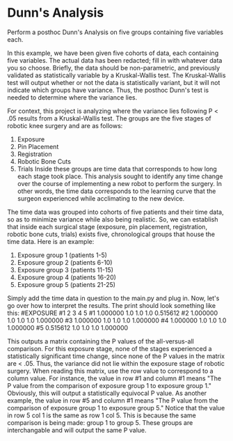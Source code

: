# Dunn's Analysis
Perform a posthoc Dunn's Analysis on five groups containing five variables each.

In this example, we have been given five cohorts of data, each containing five variables. The actual data has been redacted; fill in with whatever data you so choose.
Briefly, the data should be non-parametric, and previously validated as statistically variable by a Kruskal-Wallis test. The Kruskal-Wallis test will output whether or not the data is statistically variant, but it will not indicate which groups have variance. Thus, the posthoc Dunn's test is needed to determine where the variance lies. 

For context, this project is analyzing where the variance lies following P < .05 results from a Kruskal-Wallis test. The groups are the five stages of robotic knee surgery and are as follows:
  1. Exposure
  2. Pin Placement
  3. Registration
  4. Robotic Bone Cuts
  5. Trials
Inside these groups are time data that corresponds to how long each stage took place. This analysis sought to identify any time change over the course of implementing a new robot to perform the surgery. In other words, the time data corresponds to the learning curve that the surgeon experienced while acclimating to the new device.

The time data was grouped into cohorts of five patients and their time data, so as to minimize variance while also being realistic. So, we can establish that inside each surgical stage (exposure, pin placement, registration, robotic bone cuts, trials) exists five, chronological groups that house the time data. Here is an example:
  1. Exposure group 1 (patients 1-5)
  2. Exposure group 2 (patients 6-10)
  3. Exposure group 3 (patients 11-15)
  4. Exposure group 4 (patients 16-20)
  5. Exposure group 5 (patients 21-25)

Simply add the time data in question to the main.py and plug in. 
Now, let's go over how to interpret the results. The print should look something like this:
#EXPOSURE
      #1    2    3    4         5
#1  1.000000  1.0  1.0  1.0  0.515612
#2  1.000000  1.0  1.0  1.0  1.000000
#3  1.000000  1.0  1.0  1.0  1.000000
#4  1.000000  1.0  1.0  1.0  1.000000
#5  0.515612  1.0  1.0  1.0  1.000000

This outputs a matrix containing the P values of the all-versus-all comparison. For this exposure stage, none of the stages experienced a statistically significant time change, since none of the P values in the matrix are < .05. Thus, the variance did not lie within the exposure stage of robotic surgery. When reading this matrix, use the row value to correspond to a column value. For instance, the value in row #1 and column #1 means "The P value from the comparison of exposure group 1 to exposure group 1." Obviously, this will output a statistically equivocal P value. As another example, the value in row #5 and column #1 means "The P value from the comparison of exposure group 1 to exposure group 5." Notice that the value in row 5 col 1 is the same as row 1 col 5. This is because the same comparison is being made: group 1 to group 5. These groups are interchangable and will output the same P value. 
